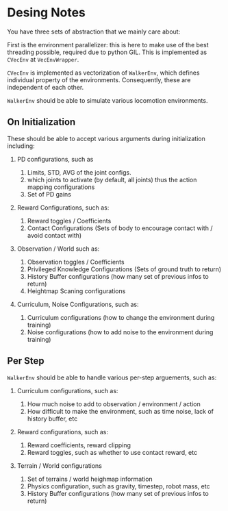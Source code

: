 # Desing Notes

You have three sets of abstraction that we mainly care about:

First is the environment parallelizer: this is here to make use of the best threading possible, required due to python GIL. This is implemented as `CVecEnv` at `VecEnvWrapper`.

`CVecEnv` is implemented as vectorization of `WalkerEnv`, which defines individual property of the environments. Consequently, these are independent of each other.

`WalkerEnv` should be able to simulate various locomotion environments.

## On Initialization

These should be able to accept various arguments during initialization including:

1. PD configurations, such as

   1. Limits, STD, AVG of the joint configs.
   2. which joints to activate (by default, all joints) thus the action mapping configurations
   3. Set of PD gains

2. Reward Configurations, such as:

   1. Reward toggles / Coefficients
   2. Contact Configurations (Sets of body to encourage contact with / avoid contact with)

3. Observation / World such as:

   1. Observation toggles / Coefficients
   2. Privileged Knowledge Configurations (Sets of ground truth to return)
   3. History Buffer configurations (how many set of previous infos to return)
   4. Heightmap Scaning configurations

4. Curriculum, Noise Configurations, such as:
   1. Curriculum configurations (how to change the environment during training)
   2. Noise configurations (how to add noise to the environment during training)

## Per Step

`WalkerEnv` should be able to handle various per-step arguements, such as:

1. Curriculum configurations, such as:

   1. How much noise to add to observation / environment / action
   2. How difficult to make the environment, such as time noise, lack of history buffer, etc

2. Reward configurations, such as:

   1. Reward coefficients, reward clipping
   2. Reward toggles, such as whether to use contact reward, etc

3. Terrain / World configurations
   1. Set of terrains / world heighmap information
   2. Physics configuration, such as gravity, timestep, robot mass, etc
   3. History Buffer configurations (how many set of previous infos to return)
